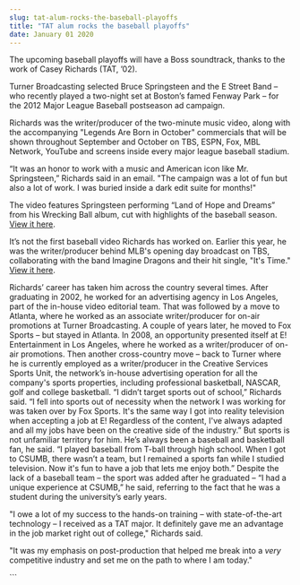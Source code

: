 ```yaml
---
slug: tat-alum-rocks-the-baseball-playoffs
title: "TAT alum rocks the baseball playoffs"
date: January 01 2020
---
```


 
<p>
  The upcoming baseball playoffs will have a Boss soundtrack, thanks to the work
  of Casey Richards (TAT, ’02).
</p>
<p>
  Turner Broadcasting selected Bruce Springsteen and the E Street Band – who
  recently played a two-night set at Boston’s famed Fenway Park – for the 2012
  Major League Baseball postseason ad campaign.
</p>
<p>
  Richards was the writer/producer of the two-minute music video, along with the
  accompanying "Legends Are Born in October" commercials that will be shown
  throughout September and October on TBS, ESPN, Fox, MBL Network, YouTube and
  screens inside every major league baseball stadium.
</p>
<p>
  “It was an honor to work with a music and American icon like Mr. Springsteen,”
  Richards said in an email. "The campaign was a lot of fun but also a lot of
  work. I was buried inside a dark edit suite for months!"
</p>
<p>
  The video features Springsteen performing “Land of Hope and Dreams” from his
  Wrecking Ball album, cut with highlights of the baseball season.
  <a href="https://vimeo.com/48831872">View it here</a>.
</p>
<p>
  It’s not the first baseball video Richards has worked on. Earlier this year,
  he was the writer/producer behind MLB's opening day broadcast on TBS,
  collaborating with the band Imagine Dragons and their hit single, "It's Time."
  <a href="https://vimeo.com/39974742">View it here</a>.
</p>
<p>
  Richards’ career has taken him across the country several times. After
  graduating in 2002, he worked for an advertising agency in Los Angeles, part
  of the in-house video editorial team. That was followed by a move to Atlanta,
  where he worked as an associate writer/producer for on-air promotions at
  Turner Broadcasting. A couple of years later, he moved to Fox Sports – but
  stayed in Atlanta. In 2008, an opportunity presented itself at E!
  Entertainment in Los Angeles, where he worked as a writer/producer of on-air
  promotions. Then another cross-country move – back to Turner where he is
  currently employed as a writer/producer in the Creative Services Sports Unit,
  the network’s in-house advertising operation for all the company's sports
  properties, including professional basketball, NASCAR, golf and college
  basketball. “I didn’t target sports out of school,” Richards said. “I fell
  into sports out of necessity when the network I was working for was taken over
  by Fox Sports. It's the same way I got into reality television when accepting
  a job at E! Regardless of the content, I've always adapted and all my jobs
  have been on the creative side of the industry.” But sports is not unfamiliar
  territory for him. He’s always been a baseball and basketball fan, he said. “I
  played baseball from T-ball through high school. When I got to CSUMB, there
  wasn’t a team, but I remained a sports fan while I studied television. Now
  it's fun to have a job that lets me enjoy both.” Despite the lack of a
  baseball team – the sport was added after he graduated – “I had a unique
  experience at CSUMB,” he said, referring to the fact that he was a student
  during the university’s early years.
</p>
<p>
  "I owe a lot of my success to the hands-on training – with state-of-the-art
  technology – I received as a TAT major. It definitely gave me an advantage in
  the job market right out of college," Richards said.
</p>
<p>
  "It was my emphasis on post-production that helped me break into a
  <em>very</em> competitive industry and set me on the path to where I am
  today."
</p>
<p></p>
<p></p>
```
